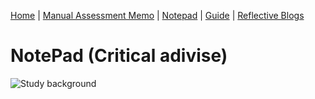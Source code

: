 [Home](index.md) | [Manual Assessment Memo](manual_assessment_memo.md) | [Notepad](notepad.md) | [Guide](soon.md) | [Reflective Blogs](reflective_blogs.md)

# NotePad (Critical adivise) 
![Study background](https://github.com/user-attachments/assets/eff41a46-d89a-4081-bced-39760869d5d3)
